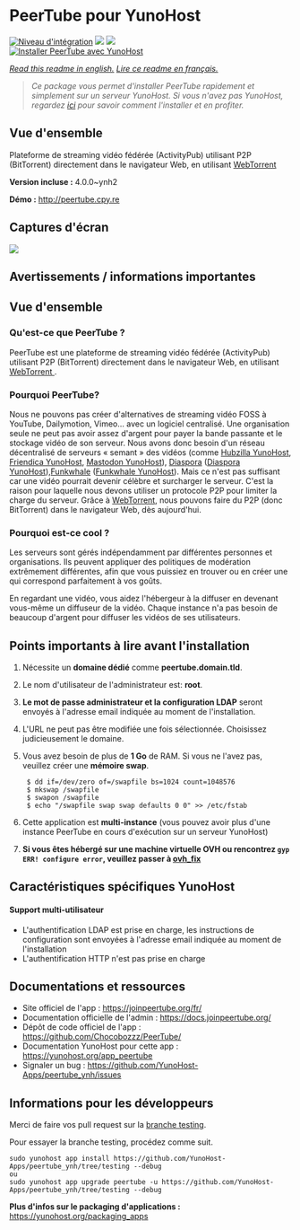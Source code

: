# PeerTube pour YunoHost

[![Niveau d'intégration](https://dash.yunohost.org/integration/peertube.svg)](https://dash.yunohost.org/appci/app/peertube) ![](https://ci-apps.yunohost.org/ci/badges/peertube.status.svg) ![](https://ci-apps.yunohost.org/ci/badges/peertube.maintain.svg)  
[![Installer PeerTube avec YunoHost](https://install-app.yunohost.org/install-with-yunohost.svg)](https://install-app.yunohost.org/?app=peertube)

*[Read this readme in english.](./README.md)*
*[Lire ce readme en français.](./README_fr.md)*

> *Ce package vous permet d'installer PeerTube rapidement et simplement sur un serveur YunoHost.
Si vous n'avez pas YunoHost, regardez [ici](https://yunohost.org/#/install) pour savoir comment l'installer et en profiter.*

## Vue d'ensemble

Plateforme de streaming vidéo fédérée (ActivityPub) utilisant P2P (BitTorrent) directement dans le navigateur Web, en utilisant <a href="https://github.com/feross/webtorrent"> WebTorrent </a>


**Version incluse :** 4.0.0~ynh2

**Démo :** http://peertube.cpy.re

## Captures d'écran

![](./doc/screenshots/screenshot1.png)

## Avertissements / informations importantes

## Vue d'ensemble

### Qu'est-ce que PeerTube ?
PeerTube est une plateforme de streaming vidéo fédérée (ActivityPub) utilisant P2P (BitTorrent) directement dans le navigateur Web, en utilisant <a href="https://github.com/feross/webtorrent"> WebTorrent </a>.

### Pourquoi PeerTube?

Nous ne pouvons pas créer d'alternatives de streaming vidéo FOSS à YouTube, Dailymotion, Vimeo... avec un logiciel centralisé. Une organisation seule ne peut pas avoir assez d'argent pour payer la bande passante et le stockage vidéo de son serveur.
Nous avons donc besoin d'un réseau décentralisé de serveurs « semant » des vidéos (comme [Hubzilla YunoHost](https://github.com/YunoHost-Apps/hubzilla_ynh), [Friendica YunoHost](https://github.com/YunoHost-Apps/friendica_ynh), [Mastodon YunoHost](https://github.com/YunoHost-Apps/mastodon_ynh)), [Diaspora](https://github.com/diaspora/diaspora) ([Diaspora YunoHost](https://github.com/YunoHost-Apps/diaspora_ynh)),[Funkwhale](https://funkwhale.audio) ([Funkwhale YunoHost](https://github.com/YunoHost-Apps/funkwhale_ynh)).
Mais ce n'est pas suffisant car une vidéo pourrait devenir célèbre et surcharger le serveur. C'est la raison pour laquelle nous devons utiliser un protocole P2P pour limiter la charge du serveur. Grâce à [WebTorrent](https://github.com/feross/webtorrent), nous pouvons faire du P2P (donc BitTorrent) dans le navigateur Web, dès aujourd'hui.

### Pourquoi est-ce cool ?

Les serveurs sont gérés indépendamment par différentes personnes et organisations. Ils peuvent appliquer des politiques de modération extrêmement différentes, afin que vous puissiez en trouver ou en créer une qui correspond parfaitement à vos goûts.

En regardant une vidéo, vous aidez l'hébergeur à la diffuser en devenant vous-même un diffuseur de la vidéo. Chaque instance n'a pas besoin de beaucoup d'argent pour diffuser les vidéos de ses utilisateurs.

## Points importants à lire avant l'installation

1. Nécessite un **domaine dédié** comme **peertube.domain.tld**.
1. Le nom d'utilisateur de l'administrateur est: **root**.
1. **Le mot de passe administrateur et la configuration LDAP** seront envoyés à l'adresse email indiquée au moment de l'installation.
1. L'URL ne peut pas être modifiée une fois sélectionnée. Choisissez judicieusement le domaine.
1. Vous avez besoin de plus de **1 Go** de RAM. Si vous ne l'avez pas, veuillez créer une **mémoire swap**.

 
        $ dd if=/dev/zero of=/swapfile bs=1024 count=1048576
        $ mkswap /swapfile
        $ swapon /swapfile
        $ echo "/swapfile swap swap defaults 0 0" >> /etc/fstab

1. Cette application est **multi-instance** (vous pouvez avoir plus d'une instance PeerTube en cours d'exécution sur un serveur YunoHost)
1. **Si vous êtes hébergé sur une machine virtuelle OVH ou rencontrez `gyp ERR! configure error`, veuillez passer à [ovh_fix](https://github.com/YunoHost-Apps/peertube_ynh/tree/ovh_fix)**

## Caractéristiques spécifiques YunoHost

#### Support multi-utilisateur

* L'authentification LDAP est prise en charge, les instructions de configuration sont envoyées à l'adresse email indiquée au moment de l'installation
* L'authentification HTTP n'est pas prise en charge

## Documentations et ressources

* Site officiel de l'app : https://joinpeertube.org/fr/
* Documentation officielle de l'admin : https://docs.joinpeertube.org/
* Dépôt de code officiel de l'app : https://github.com/Chocobozzz/PeerTube/
* Documentation YunoHost pour cette app : https://yunohost.org/app_peertube
* Signaler un bug : https://github.com/YunoHost-Apps/peertube_ynh/issues

## Informations pour les développeurs

Merci de faire vos pull request sur la [branche testing](https://github.com/YunoHost-Apps/peertube_ynh/tree/testing).

Pour essayer la branche testing, procédez comme suit.
```
sudo yunohost app install https://github.com/YunoHost-Apps/peertube_ynh/tree/testing --debug
ou
sudo yunohost app upgrade peertube -u https://github.com/YunoHost-Apps/peertube_ynh/tree/testing --debug
```

**Plus d'infos sur le packaging d'applications :** https://yunohost.org/packaging_apps